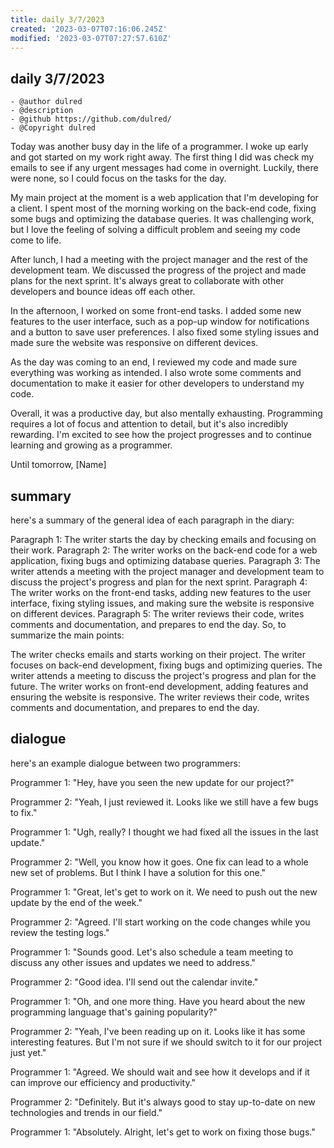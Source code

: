 ```yaml
---
title: daily 3/7/2023
created: '2023-03-07T07:16:06.245Z'
modified: '2023-03-07T07:27:57.610Z'
---
```


## daily 3/7/2023
```
- @author dulred
- @description
- @github https://github.com/dulred/
- @Copyright dulred
```

Today was another busy day in the life of a programmer. I woke up early and got started on my work right away. The first thing I did was check my emails to see if any urgent messages had come in overnight. Luckily, there were none, so I could focus on the tasks for the day.

My main project at the moment is a web application that I'm developing for a client. I spent most of the morning working on the back-end code, fixing some bugs and optimizing the database queries. It was challenging work, but I love the feeling of solving a difficult problem and seeing my code come to life.

After lunch, I had a meeting with the project manager and the rest of the development team. We discussed the progress of the project and made plans for the next sprint. It's always great to collaborate with other developers and bounce ideas off each other.

In the afternoon, I worked on some front-end tasks. I added some new features to the user interface, such as a pop-up window for notifications and a button to save user preferences. I also fixed some styling issues and made sure the website was responsive on different devices.

As the day was coming to an end, I reviewed my code and made sure everything was working as intended. I also wrote some comments and documentation to make it easier for other developers to understand my code.

Overall, it was a productive day, but also mentally exhausting. Programming requires a lot of focus and attention to detail, but it's also incredibly rewarding. I'm excited to see how the project progresses and to continue learning and growing as a programmer.

Until tomorrow,
[Name]

## summary

here's a summary of the general idea of each paragraph in the diary:

Paragraph 1: The writer starts the day by checking emails and focusing on their work.
Paragraph 2: The writer works on the back-end code for a web application, fixing bugs and optimizing database queries.
Paragraph 3: The writer attends a meeting with the project manager and development team to discuss the project's progress and plan for the next sprint.
Paragraph 4: The writer works on the front-end tasks, adding new features to the user interface, fixing styling issues, and making sure the website is responsive on different devices.
Paragraph 5: The writer reviews their code, writes comments and documentation, and prepares to end the day.
So, to summarize the main points:

The writer checks emails and starts working on their project.
The writer focuses on back-end development, fixing bugs and optimizing queries.
The writer attends a meeting to discuss the project's progress and plan for the future.
The writer works on front-end development, adding features and ensuring the website is responsive.
The writer reviews their code, writes comments and documentation, and prepares to end the day.


## dialogue

 here's an example dialogue between two programmers:

Programmer 1: "Hey, have you seen the new update for our project?"

Programmer 2: "Yeah, I just reviewed it. Looks like we still have a few bugs to fix."

Programmer 1: "Ugh, really? I thought we had fixed all the issues in the last update."

Programmer 2: "Well, you know how it goes. One fix can lead to a whole new set of problems. But I think I have a solution for this one."

Programmer 1: "Great, let's get to work on it. We need to push out the new update by the end of the week."

Programmer 2: "Agreed. I'll start working on the code changes while you review the testing logs."

Programmer 1: "Sounds good. Let's also schedule a team meeting to discuss any other issues and updates we need to address."

Programmer 2: "Good idea. I'll send out the calendar invite."

Programmer 1: "Oh, and one more thing. Have you heard about the new programming language that's gaining popularity?"

Programmer 2: "Yeah, I've been reading up on it. Looks like it has some interesting features. But I'm not sure if we should switch to it for our project just yet."

Programmer 1: "Agreed. We should wait and see how it develops and if it can improve our efficiency and productivity."

Programmer 2: "Definitely. But it's always good to stay up-to-date on new technologies and trends in our field."

Programmer 1: "Absolutely. Alright, let's get to work on fixing those bugs."



